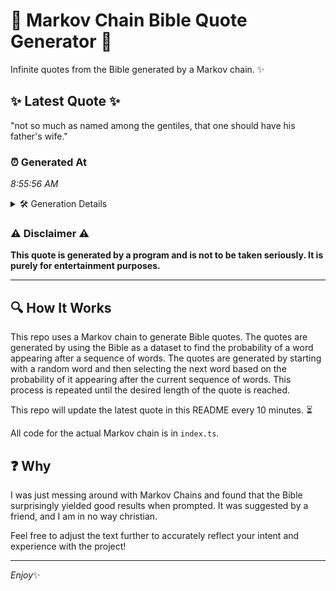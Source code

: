# 📖 Markov Chain Bible Quote Generator 📖

Infinite quotes from the Bible generated by a Markov chain. ✨

## ✨ Latest Quote ✨
"not so much as named among the gentiles, that one should have his father's wife."

### ⏰ Generated At
*8:55:56 AM*

<details>
    <summary>🛠️ Generation Details</summary>
    <p>
        <strong>🌱 Seed:</strong> not<br>
        <strong>🔄 Iterations:</strong> 14<br>
        <strong>📜 Context History:</strong><br>[ not ]: so<br>[ not, so ]: much<br>[ not, so, much ]: as<br>[ not, so, much, as ]: named<br>[ not, so, much, as, named ]: among<br>[ not, so, much, as, named, among ]: the<br>[ so, much, as, named, among, the ]: gentiles,<br>[ much, as, named, among, the, gentiles, ]: that<br>[ as, named, among, the, gentiles,, that ]: one<br>[ named, among, the, gentiles,, that, one ]: should<br>[ among, the, gentiles,, that, one, should ]: have<br>[ the, gentiles,, that, one, should, have ]: his<br>[ gentiles,, that, one, should, have, his ]: father's<br>[ that, one, should, have, his, father's ]: wife.<br>
    </p>
</details>

### ⚠️ Disclaimer ⚠️
**This quote is generated by a program and is not to be taken seriously. It is purely for entertainment purposes.**

---

## 🔍 How It Works

This repo uses a Markov chain to generate Bible quotes. The quotes are generated by using the Bible as a dataset to find the probability of a word appearing after a sequence of words. The quotes are generated by starting with a random word and then selecting the next word based on the probability of it appearing after the current sequence of words. This process is repeated until the desired length of the quote is reached.

This repo will update the latest quote in this README every 10 minutes. ⏳

All code for the actual Markov chain is in `index.ts`.

## ❓ Why

I was just messing around with Markov Chains and found that the Bible surprisingly yielded good results when prompted. 
It was suggested by a friend, and I am in no way christian.

Feel free to adjust the text further to accurately reflect your intent and experience with the project!

---

*Enjoy*✨
